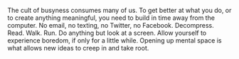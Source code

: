 

The cult of busyness consumes many of us. To get better at what you do, or to create anything meaningful, you
need to build in time away from the computer. No email, no texting, no Twitter, no Facebook. Decompress. Read.
Walk. Run. Do anything but look at a screen. Allow yourself to experience boredom, if only for a little while.
Opening up mental space is what allows new ideas to creep in and take root.